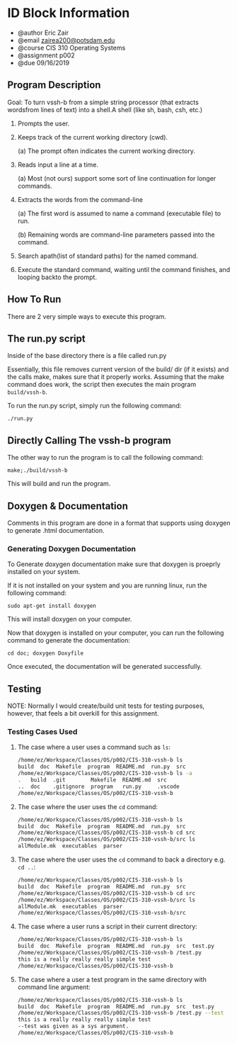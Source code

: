 # ID Block Information

* @author Eric Zair
* @email zairea200@potsdam.edu
* @course CIS 310 Operating Systems
* @assignment p002
* @due 09/16/2019

## Program Description

Goal: To turn vssh-b from a simple string processor (that extracts wordsfrom lines of text) into a shell.A shell (like sh, bash, csh, etc.)

1. Prompts the user.

2. Keeps track of the current working directory (cwd).

    (a) The prompt often indicates the current working directory.

3. Reads input a line at a time.

    (a) Most (not ours) support some sort of line continuation for longer commands.

4. Extracts the words from the command-line

    (a) The first word is assumed to name a command (executable file) to run.

    (b) Remaining words are command-line parameters passed into the command.

5. Search apath(list of standard paths) for the named command.

6. Execute the standard command, waiting until the command finishes, and looping backto the prompt.

## How To Run

There are 2 very simple ways to execute this program.

## The run.py script

Inside of the base directory there is a file called run.py

Essentially, this file removes current version of the build/ dir (if it exists) and the calls make, makes sure that it properly works. Assuming that the make command does work, the script then executes the main program `build/vssh-b`.

To run the run.py script, simply run the following command:

`./run.py`

## Directly Calling The vssh-b program

The other way to run the program is to call the following command:

`make;./build/vssh-b`

This will build and run the program.

## Doxygen & Documentation

Comments in this program are done in a format that supports using doxygen to generate .html documentation.

### Generating Doxygen Documentation

To Generate doxygen documentation make sure that doxygen is proeprly installed on your system.

If it is not installed on your system and you are running linux, run the following command:

`sudo apt-get install doxygen`

This will install doxygen on your computer.

Now that doxygen is installed on your computer, you can run the following command to generate the documentation:

`cd doc; doxygen Doxyfile`

Once executed, the documentation will be generated successfully.

## Testing

NOTE: Normally I would create/build unit tests for testing purposes, however, that feels a bit overkill for this assignment.

### Testing Cases Used

1. The case where a user uses a command such as `ls`:

    ``` Bash
    /home/ez/Workspace/Classes/OS/p002/CIS-310-vssh-b ls
    build  doc  Makefile  program  README.md  run.py  src
    /home/ez/Workspace/Classes/OS/p002/CIS-310-vssh-b ls -a
    .   build  .git        Makefile  README.md  src
    ..  doc    .gitignore  program	 run.py     .vscode
    /home/ez/Workspace/Classes/OS/p002/CIS-310-vssh-b
    ```

2. The case where the user uses the `cd` command:

    ``` Bash
    /home/ez/Workspace/Classes/OS/p002/CIS-310-vssh-b ls
    build  doc  Makefile  program  README.md  run.py  src
    /home/ez/Workspace/Classes/OS/p002/CIS-310-vssh-b cd src
    /home/ez/Workspace/Classes/OS/p002/CIS-310-vssh-b/src ls
    allModule.mk  executables  parser
    ```

3. The case where the user uses the `cd` command to back a directory e.g. `cd ..`:

    ```Bash
    /home/ez/Workspace/Classes/OS/p002/CIS-310-vssh-b ls
    build  doc  Makefile  program  README.md  run.py  src
    /home/ez/Workspace/Classes/OS/p002/CIS-310-vssh-b cd src
    /home/ez/Workspace/Classes/OS/p002/CIS-310-vssh-b/src ls
    allModule.mk  executables  parser
    /home/ez/Workspace/Classes/OS/p002/CIS-310-vssh-b/src
    ```

4. The case where a user runs a script in their current directory:

    ```Bash
    /home/ez/Workspace/Classes/OS/p002/CIS-310-vssh-b ls
    build  doc  Makefile  program  README.md  run.py  src  test.py
    /home/ez/Workspace/Classes/OS/p002/CIS-310-vssh-b /test.py
    this is a really really really simple test
    /home/ez/Workspace/Classes/OS/p002/CIS-310-vssh-b
    ```

5. The case where a user a test program in the same directory with command line argument:

    ```Bash
    /home/ez/Workspace/Classes/OS/p002/CIS-310-vssh-b ls
    build  doc  Makefile  program  README.md  run.py  src  test.py
    /home/ez/Workspace/Classes/OS/p002/CIS-310-vssh-b /test.py --test
    this is a really really really simple test
    --test was given as a sys argument.
    /home/ez/Workspace/Classes/OS/p002/CIS-310-vssh-b
    ```
